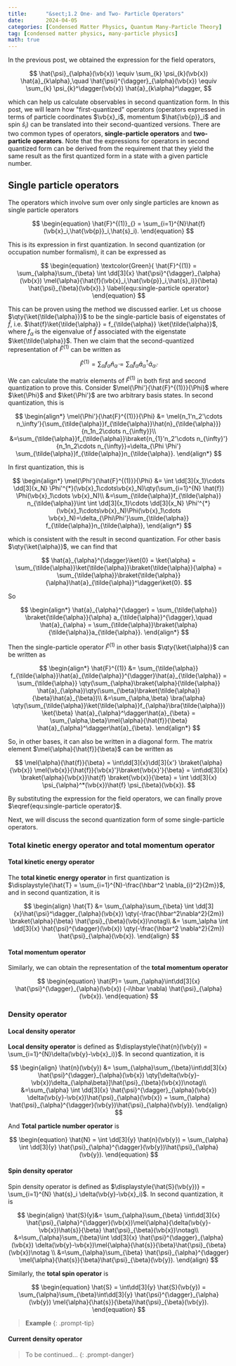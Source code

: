 ```yaml
---
title:      "&sect;1.2 One- and Two- Particle Operators"
date:       2024-04-05
categories: [Condensed Matter Physics, Quantum Many-Particle Theory]
tag: [condensed matter physics, many-particle physics]
math: true
---
```

In the previous post, we obtained the expression for the field operators,

$$
    \hat{\psi}_{\alpha}(\vb{x}) \equiv \sum_{k} \psi_{k}(\vb{x}) \hat{a}_{k\alpha},\quad \hat{\psi}^{\dagger}_{\alpha}(\vb{x}) \equiv \sum_{k} \psi_{k}^\dagger(\vb{x}) \hat{a}_{k\alpha}^\dagger,
$$

which can help us calculate observables in second quantization form. In this post, we will learn how "first-quantized" operators (operators expressed in terms of particle coordinates $\vb{x}_i$, momentum $\hat{\vb{p}}_i$ and spin $\hat{s}_i$) can be translated into their second-quantized versions. There are two common types of operators, **single-particle operators** and **two-particle operators**. Note that the expressions for operators in second quantized form can be derived from the requirement that they yield the same result as the first quantized form in a state with a given particle number.
## Single particle operators
The operators which involve sum over only single particles are known as single particle operators

$$
\begin{equation}
    \hat{F}^{(1)}_{} = \sum_{i=1}^{N}\hat{f}(\vb{x}_i,\hat{\vb{p}}_i,\hat{s}_i).
\end{equation}
$$

This is its expression in first quantization. In second quantization (or occupation number formalism), it can be expressed as

$$
\begin{equation}
\textcolor{Green}{
    \hat{F}^{(1)} = \sum_{\alpha}\sum_{\beta} \int \dd[3]{x} \hat{\psi}^{\dagger}_{\alpha}(\vb{x}) \mel{\alpha}{\hat{f}(\vb{x}_i,\hat{\vb{p}}_i,\hat{s}_i)}{\beta} \hat{\psi}_{\beta}(\vb{x}).}
    \label{equ:single-particle operator}
\end{equation}
$$

This can be proven using the method we discussed earlier. Let us choose $\qty{\ket{\tilde{\alpha}}}$ to be the single-particle basis of eigenstates of $\hat{f}$, i.e. $\hat{f}\ket{\tilde{\alpha}} = f_{\tilde{\alpha}} \ket{\tilde{\alpha}}$, where $f_{\tilde{\alpha}}$ is the eigenvalue of $\hat{f}$ associated with the eigenstate $\ket{\tilde{\alpha}}$. Then we claim that the second-quantized representation of $\hat{F}^{(1)}$ can be written as 

$$
\hat{F}^{(1)} = \sum_{\tilde{\alpha}}f_{\tilde{\alpha}} \hat{n}_{\tilde{\alpha}} = \sum_{\tilde{\alpha}} f_{\tilde{\alpha}} \hat{a}_{\tilde{\alpha}}^{\dagger} \hat{a}_{\tilde{\alpha}}.
$$

We can calculate the matrix elements of $\hat{F}^{(1)}$ in both first and second quantization to prove this. Consider $\mel{\Phi'}{\hat{F}^{(1)}}{\Phi}$ where $\ket{\Phi}$ and $\ket{\Phi'}$ are two arbitrary basis states. In second quantization, this is

$$
\begin{align*}
\mel{\Phi'}{\hat{F}^{(1)}}{\Phi} &= \mel{n_1'n_2'\cdots n_\infty'}{\sum_{\tilde{\alpha}}f_{\tilde{\alpha}}\hat{n}_{\tilde{\alpha}}}{n_1n_2\cdots n_{\infty}}\\
&=\sum_{\tilde{\alpha}}f_{\tilde{\alpha}}\braket{n_{1}'n_2'\cdots n_{\infty}'}{n_1n_2\cdots n_{\infty}}=\delta_{\Phi \Phi'} \sum_{\tilde{\alpha}}f_{\tilde{\alpha}}n_{\tilde{\alpha}}.
\end{align*}
$$

In first quantization, this is

$$
\begin{align*}
    \mel{\Phi'}{\hat{F}^{(1)}}{\Phi} &= \int \dd[3]{x_1}\cdots \dd[3]{x_N} \Phi'^{*}(\vb{x}_1\cdots\vb{x}_N)\qty(\sum_{i=1}^{N} \hat{f}) \Phi(\vb{x}_1\cdots \vb{x}_N)\\
    &=\sum_{\tilde{\alpha}}f_{\tilde{\alpha}} n_{\tilde{\alpha}}\int \int \dd[3]{x_1}\cdots \dd[3]{x_N} \Phi'^{*}(\vb{x}_1\cdots\vb{x}_N)\Phi(\vb{x}_1\cdots \vb{x}_N)=\delta_{\Phi\Phi'}\sum_{\tilde{\alpha}} f_{\tilde{\alpha}}n_{\tilde{\alpha}},
\end{align*}
$$

which is consistent with the result in second quantization. For other basis $\qty{\ket{\alpha}}$, we can find that

$$
\hat{a}_{\alpha}^{\dagger}\ket{0} = \ket{\alpha} = \sum_{\tilde{\alpha}}\ket{\tilde{\alpha}}\braket{\tilde{\alpha}}{\alpha} = \sum_{\tilde{\alpha}}\braket{\tilde{\alpha}}{\alpha}\hat{a}_{\tilde{\alpha}}^\dagger\ket{0}.
$$

So

$$
\begin{align*}
    \hat{a}_{\alpha}^{\dagger} = \sum_{\tilde{\alpha}} \braket{\tilde{\alpha}}{\alpha} a_{\tilde{\alpha}}^{\dagger},\quad \hat{a}_{\alpha} = \sum_{\tilde{\alpha}}\braket{\alpha}{\tilde{\alpha}}a_{\tilde{\alpha}}.
\end{align*}
$$

Then the single-particle operator $\hat{F}^{(1)}$ in other basis $\qty{\ket{\alpha}}$ can be written as

$$
\begin{align*}
    \hat{F}^{(1)} &= \sum_{\tilde{\alpha}} f_{\tilde{\alpha}}\hat{a}_{\tilde{\alpha}}^{\dagger}\hat{a}_{\tilde{\alpha}} = \sum_{\tilde{\alpha}} \qty(\sum_{\alpha}\braket{\alpha}{\tilde{\alpha}} \hat{a}_{\alpha})\qty(\sum_{\beta}\braket{\tilde{\alpha}}{\beta}\hat{a}_{\beta})\\
    &=\sum_{\alpha,\beta} \bra{\alpha} \qty(\sum_{\tilde{\alpha}}\ket{\tilde{\alpha}}f_{\alpha}\bra{\tilde{\alpha}}) \ket{\beta} \hat{a}_{\alpha}^\dagger\hat{a}_{\beta} = \sum_{\alpha,\beta}\mel{\alpha}{\hat{f}}{\beta} \hat{a}_{\alpha}^\dagger\hat{a}_{\beta}.
\end{align*}
$$

So, in other bases, it can also be written in a diagonal form. The matrix element $\mel{\alpha}{\hat{f}}{\beta}$ can be written as

$$
\mel{\alpha}{\hat{f}}{\beta} = \int\dd[3]{x}\dd[3]{x'} \braket{\alpha}{\vb{x}} \mel{\vb{x}}{\hat{f}}{\vb{x}'}\braket{\vb{x}'}{\beta} = \int\dd[3]{x} \braket{\alpha}{\vb{x}}\hat{f} \braket{\vb{x}}{\beta} = \int \dd[3]{x} \psi_{\alpha}^*(\vb{x})\hat{f} \psi_{\beta}(\vb{x}).
$$

By substituting the expression for the field operators, we can finally prove $\eqref{equ:single-particle operator}$. 

Next, we will discuss the second quantization form of some single-particle operators.

### Total kinetic energy operator and total momentum operator
#### Total kinetic energy operator
The **total kinetic energy operator** in first quantization is $\displaystyle{\hat{T} = \sum_{i=1}^{N}-\frac{\hbar^2 \nabla_{i}^2}{2m}}$, and in second quantization, it is

$$
\begin{align}
    \hat{T} &= \sum_{\alpha}\sum_{\beta} \int \dd[3]{x}\hat{\psi}^\dagger_{\alpha}(\vb{x}) \qty(-\frac{\hbar^2\nabla^2}{2m}) \braket{\alpha}{\beta} \hat{\psi}_{\beta}(\vb{x})\notag\\
    &= \sum_\alpha \int \dd[3]{x} \hat{\psi}^{\dagger}(\vb{x}) \qty(-\frac{\hbar^2 \nabla^2}{2m}) \hat{\psi}_{\alpha}(\vb{x}).
\end{align}
$$

#### Total momentum operator
Similarly, we can obtain the representation of the **total momentum operator**

$$
\begin{equation}
\hat{P}= \sum_{\alpha}\int\dd[3]{x} \hat{\psi}^{\dagger}_{\alpha}(\vb{x}) (-i\hbar \nabla) \hat{\psi}_{\alpha}(\vb{x}).
\end{equation}
$$

### Density operator
#### Local density operator
**Local density operator** is defined as $\displaystyle{\hat{n}(\vb{y}) = \sum_{i=1}^{N}\delta(\vb{y}-\vb{x}_i)}$. In second quantization, it is

$$
\begin{align}
\hat{n}(\vb{y}) &= \sum_{\alpha}\sum_{\beta}\int\dd[3]{x} \hat{\psi}^{\dagger}_{\alpha}(\vb{x}) \qty[\delta(\vb{y}-\vb{x})\delta_{\alpha\beta}]\hat{\psi}_{\beta}(\vb{x})\notag\\
&=\sum_{\alpha} \int \dd[3]{x} \hat{\psi}^{\dagger}_{\alpha}(\vb{x}) \delta(\vb{y}-\vb{x})\hat{\psi}_{\alpha}(\vb{x}) = \sum_{\alpha} \hat{\psi}_{\alpha}^{\dagger}(\vb{y})\hat{\psi}_{\alpha}(\vb{y}).
\end{align}
$$

And **Total particle number operator** is

$$
\begin{equation}
    \hat{N} = \int \dd[3]{y} \hat{n}(\vb{y}) = \sum_{\alpha} \int \dd[3]{y} \hat{\psi}_{\alpha}^{\dagger}(\vb{y})\hat{\psi}_{\alpha}(\vb{y}).
\end{equation}
$$

#### Spin density operator
Spin density operator is defined as $\displaystyle{\hat{S}(\vb{y})} = \sum_{i=1}^{N} \hat{s}_i \delta(\vb{y}-\vb{x}_i)$. In second quantization, it is

$$
\begin{align}
    \hat{S}(y)&= \sum_{\alpha}\sum_{\beta} \int\dd[3]{x} \hat{\psi}_{\alpha}^{\dagger}(\vb{x})\mel{\alpha}{\delta(\vb{y}-\vb{x})\hat{s}}{\beta} \hat{\psi}_{\beta}(\vb{x})\notag\\
    &=\sum_{\alpha}\sum_{\beta}\int \dd[3]{x} \hat{\psi}^{\dagger}_{\alpha}(\vb{x}) \delta(\vb{y}-\vb{x})\mel{\alpha}{\hat{s}}{\beta}\hat{\psi}_{\beta}(\vb{x})\notag
    \\
    &=\sum_{\alpha}\sum_{\beta} \hat{\psi}_{\alpha}^{\dagger} \mel{\alpha}{\hat{s}}{\beta}\hat{\psi}_{\beta}(\vb{y}).
\end{align}
$$

Similarly, the **total spin operator** is

$$
\begin{equation}
    \hat{S} = \int\dd[3]{y} \hat{S}(\vb{y}) = \sum_{\alpha}\sum_{\beta}\int\dd[3]{y} \hat{\psi}^{\dagger}_{\alpha}(\vb{y}) \mel{\alpha}{\hat{s}}{\beta}\hat{\psi}_{\beta}(\vb{y}).
\end{equation}
$$
> **Example**
{: .prompt-tip}
#### Current density operator

> To be continued...
{: .prompt-danger}


